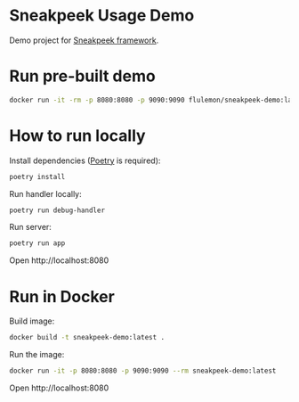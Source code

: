 # Sneakpeek Usage Demo

Demo project for [Sneakpeek framework](https://github.com/flulemon/sneakpeek).

# Run pre-built demo

```bash
docker run -it -rm -p 8080:8080 -p 9090:9090 flulemon/sneakpeek-demo:latest
```

# How to run locally

Install dependencies ([Poetry](https://python-poetry.org/) is required):

```bash
poetry install
```

Run handler locally:

```bash
poetry run debug-handler
```

Run server:

```bash
poetry run app
```

Open http://localhost:8080

# Run in Docker

Build image:

```bash
docker build -t sneakpeek-demo:latest .
```

Run the image:

```bash
docker run -it -p 8080:8080 -p 9090:9090 --rm sneakpeek-demo:latest
```

Open http://localhost:8080
